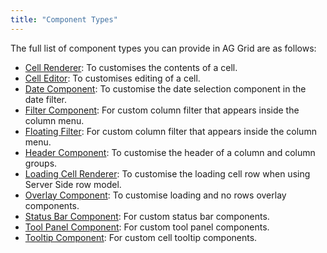 ```yaml
---
title: "Component Types"
---
```


The full list of component types you can provide in AG Grid are as follows:

- [Cell Renderer](/component-cell-renderer/): To customises the contents of a cell.
- [Cell Editor](/component-cell-editor/): To customises editing of a cell.
- [Date Component](/component-date/): To customise the date selection component in the date filter.
- [Filter Component](/component-filter/): For custom column filter that appears inside the column menu.
- [Floating Filter](/component-floating-filter/): For custom column filter that appears inside the column menu.
- [Header Component](/component-header/): To customise the header of a column and column groups.
- [Loading Cell Renderer](/component-loading-cell-renderer/): To customise the loading cell row when using Server Side row model.
- [Overlay Component](/component-overlay/): To customise loading and no rows overlay components.
- [Status Bar Component](/component-status-bar/): For custom status bar components.
- [Tool Panel Component](/component-tool-panel/): For custom tool panel components.
- [Tooltip Component](/component-tooltip/): For custom cell tooltip components.

